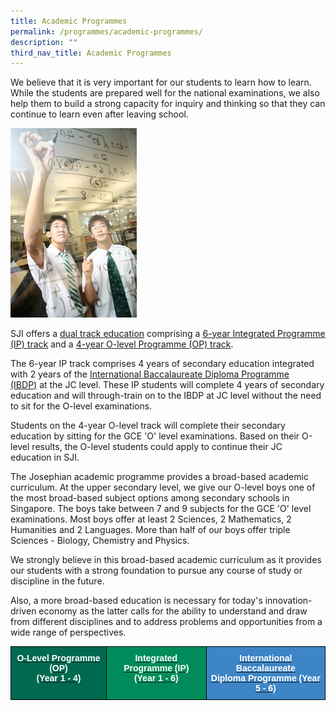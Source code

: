 ```yaml
---
title: Academic Programmes
permalink: /programmes/academic-programmes/
description: ""
third_nav_title: Academic Programmes
---
```

We believe that it is very important for our students to learn how to learn. While the students are prepared well for the national examinations, we also help them to build a strong capacity for inquiry and thinking so that they can continue to learn even after leaving school.


<img src="/images/academic-curriculum.jpeg"  
style="width:40%">
  

SJI offers a [dual track education](/programmes/overview-of-sji-education) comprising a [6-year Integrated Programme (IP) track](/programmes/academic-programmes/integrated-programme) and a [4-year O-level Programme (OP) track](/programmes/academic-programmes/o-level-programme).

  

The 6-year IP track comprises 4 years of secondary education integrated with 2 years of the [International Baccalaureate Diploma Programme (IBDP)](/programmes/academic-programmes/ib-diploma-programme) at the JC level. These IP students will complete 4 years of secondary education and will through-train on to the IBDP at JC level without the need to sit for the O-level examinations.

  

Students on the 4-year O-level track will complete their secondary education by sitting for the GCE 'O' level examinations. Based on their O-level results, the O-level students could apply to continue their JC education in SJI.

  

The Josephian academic programme provides a broad-based academic curriculum. At the upper secondary level, we give our O-level boys one of the most broad-based subject options among secondary schools in Singapore. The boys take between 7 and 9 subjects for the GCE 'O' level examinations. Most boys offer at least 2 Sciences, 2 Mathematics, 2 Humanities and 2 Languages. More than half of our boys offer triple Sciences - Biology, Chemistry and Physics.

  

We strongly believe in this broad-based academic curriculum as it provides our students with a strong foundation to pursue any course of study or discipline in the future.

  

Also, a more broad-based education is necessary for today's innovation-driven economy as the latter calls for the ability to understand and draw from different disciplines and to address problems and opportunities from a wide range of perspectives.

  

<style type="text/css">
.tg  {border-collapse:collapse;border-spacing:0;}
.tg td{border-color:black;border-style:solid;border-width:1px;font-family:Arial, sans-serif;font-size:14px;
  overflow:hidden;padding:10px 5px;word-break:normal;}
.tg th{border-color:black;border-style:solid;border-width:1px;font-family:Arial, sans-serif;font-size:14px;
  font-weight:normal;overflow:hidden;padding:10px 5px;word-break:normal;}
.tg .tg-qums{background-color:#008C5A;color:#FFF;font-weight:bold;text-align:center;vertical-align:top}
.tg .tg-wnxa{background-color:#3D85C6;color:#FFF;font-weight:bold;text-align:center;vertical-align:top}
.tg .tg-pwos{background-color:#006A51;color:#FFF;font-weight:bold;text-align:center;vertical-align:top}
</style>
<table class="tg">
<thead>
  <tr>
    <td class="tg-pwos"><a href="/programmes/academic-programmes/o-level-programme" target="_blank" rel="noopener noreferrer"><span style="color:#FFF">O-Level Programme (OP)</span></a><br><a href="/programmes/academic-programmes/o-level-programme" target="_blank" rel="noopener noreferrer"><span style="color:#FFF">(Year 1 - 4)</span></a></td>
    <td class="tg-qums"><a href="/programmes/academic-programmes/integrated-programme" target="_blank" rel="noopener noreferrer"><span style="color:#FFF">Integrated Programme (IP)</span></a><br><a href="/programmes/academic-programmes/integrated-programme" target="_blank" rel="noopener noreferrer"><span style="color:#FFF">(Year 1 - 6)</span></a></td>
    <td class="tg-wnxa"><a href="/programmes/academic-programmes/ib-diploma-programme" target="_blank" rel="noopener noreferrer"><span style="color:#FFF">International Baccalaureate</span></a><br><a href="/programmes/academic-programmes/ib-diploma-programme" target="_blank" rel="noopener noreferrer"><span style="color:#FFF">Diploma Programme (Year 5 - 6)</span></a></td>
  </tr>
</thead>
</table>